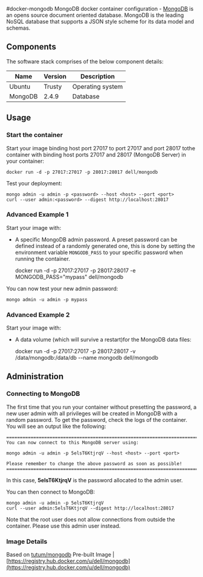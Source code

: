 #docker-mongodb
MongoDB docker container configuration - [MongoDB](http://www.mongodb.org/) is an opens source document oriented database. MongoDB is the leading NoSQL database that supports a JSON style scheme for its data model and schemas.

## Components
The software stack comprises of the below component details:

Name       | Version    | Description
-----------|------------|------------------------------
Ubuntu     | Trusty     | Operating system
MongoDB    | 2.4.9      | Database

## Usage

### Start the container
Start your image binding host port 27017 to port 27017 and port 28017 tothe container with binding host ports 27017 and 28017 (MongoDB Server) in your container:

    docker run -d -p 27017:27017 -p 28017:28017 dell/mongodb

Test your deployment:

    mongo admin -u admin -p <password> --host <host> --port <port>
    curl --user admin:<password> --digest http://localhost:28017


### Advanced Example 1
Start your image with:

* A specific MongoDB admin password. A preset password can be defined instead of a randomly generated one, this is done by setting the environment variable `MONGODB_PASS` to your specific password when running the container.


    docker run -d -p 27017:27017 -p 28017:28017 -e MONGODB_PASS="mypass" dell/mongodb

You can now test your new admin password:

    mongo admin -u admin -p mypass

<a name="advanced-example-2"></a>
### Advanced Example 2
Start your image with:

* A data volume (which will survive a restart)for the MongoDB data files:


    docker run -d -p 27017:27017 -p 28017:28017 -v /data/mongodb:/data/db --name mongodb dell/mongodb


## Administration

### Connecting to MongoDB
The first time that you run your container without presetting the password, a new user admin with all privileges will be created in MongoDB with a random password. To get the password, check the logs of the container. You will see an output like the following:


    ========================================================================
    You can now connect to this MongoDB server using:

    mongo admin -u admin -p 5elsT6KtjrqV --host <host> --port <port>

    Please remember to change the above password as soon as possible!
    ========================================================================


In this case, **5elsT6KtjrqV** is the password allocated to the admin user.

You can then connect to MongoDB:

    mongo admin -u admin -p 5elsT6KtjrqV
    curl --user admin:5elsT6KtjrqV --digest http://localhost:28017

Note that the root user does not allow connections from outside the container. Please use this admin user instead.

### Image Details

Based on [tutum/mongodb](https://github.com/tutumcloud/tutum-docker-mongodb)
Pre-built Image   | [https://registry.hub.docker.com/u/dell/mongodb](https://registry.hub.docker.com/u/dell/mongodb) 
